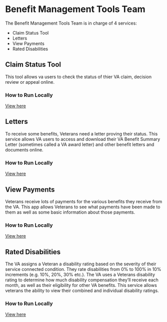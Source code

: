 # Benefit Management Tools Team

The Benefit Management Tools Team is in charge of 4 services:
- Claim Status Tool
- Letters
- View Payments
- Rated Disabilities

## Claim Status Tool

This tool allows va users to check the status of thier VA claim, decision review or appeal online.

### How to Run Locally

[View here](https://github.com/department-of-veterans-affairs/vets-website/blob/main/src/applications/claims-status/README.md#how-to-run-locally)

## Letters

To receive some benefits, Veterans need a letter proving their status. This service allows VA users to access and download their VA Benefit Summary Letter (sometimes called a VA award letter) and other benefit letters and documents online.

### How to Run Locally

[View here](https://github.com/department-of-veterans-affairs/vets-website/blob/main/src/applications/letters/README.md#how-to-run-locally)

## View Payments

Veterans receive lots of payments for the various benefits they receive from the VA. This app allows Veterans to see what payments have been made to them as well as some basic information about those payments.

### How to Run Locally

[View here](https://github.com/department-of-veterans-affairs/vets-website/blob/main/src/applications/disability-benefits/view-payments/README.md#how-to-run-locally)

## Rated Disabilities

The VA assigns a Veteran a disability rating based on the severity of their service connected condition. They rate disabilities from 0% to 100% in 10% increments (e.g. 10%, 20%, 30% etc.). The VA uses a Veterans disability rating to determine how much disability compensation they’ll receive each month, as well as their eligibility for other VA benefits. This service allows veterans the ability to view their combined and individual disability ratings.

### How to Run Locally

[View here](https://github.com/department-of-veterans-affairs/vets-website/blob/main/src/applications/rated-disabilities/README.md#how-to-run-locally)
